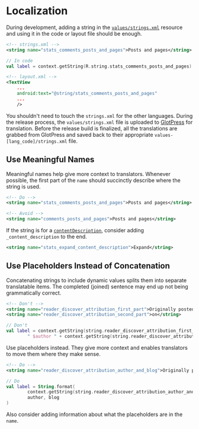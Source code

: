 # Localization

During development, adding a string in the [`values/strings.xml`](../WordPress/src/main/res/values/strings.xml) resource and using it in the code or layout file should be enough. 

```xml
<!-- strings.xml -->
<string name="stats_comments_posts_and_pages">Posts and pages</string>
```

```kotlin
// In code
val label = context.getString(R.string.stats_comments_posts_and_pages)
```

```xml
<!-- layout.xml -->
<TextView
    ...
    android:text="@string/stats_comments_posts_and_pages"
    ...
    />
```

You shouldn't need to touch the `strings.xml` for the other languages. During the release process, the `values/strings.xml` file is uploaded to [GlotPress](https://translate.wordpress.org/projects/apps/android/) for translation. Before the release build is finalized, all the translations are grabbed from GlotPress and saved back to their appropriate `values-[lang_code]/strings.xml` file.

## Use Meaningful Names

Meaningful names help give more context to translators. Whenever possible, the first part of the `name` should succinctly describe where the string is used. 

```xml
<!-- Do -->
<string name="stats_comments_posts_and_pages">Posts and pages</string>
```

```xml
<!-- Avoid -->
<string name="comments_posts_and_pages">Posts and pages</string>
```

If the string is for a [`contentDescription`](https://developer.android.com/reference/android/view/View.html#attr_android:contentDescription), consider adding `_content_description` to the end.

```xml
<string name="stats_expand_content_description">Expand</string>
```

## Use Placeholders Instead of Concatenation

Concatenating strings to include dynamic values splits them into separate translatable items. The completed (joined) sentence may end up not being grammatically correct. 

```xml
<!-- Don't -->
<string name="reader_discover_attribution_first_part">Originally posted by</string>
<string name="reader_discover_attribution_second_part">on</string>
```

```kotlin
// Don't
val label = context.getString(string.reader_discover_attribution_first_part) +
        " $author " + context.getString(string.reader_discover_attribution_second_part) + " $blog"
```

Use placeholders instead. They give more context and enables translators to move them where they make sense.

```xml
<!-- Do -->
<string name="reader_discover_attribution_author_and_blog">Originally posted by %1$s on %2$s</string>
```

```kotlin
// Do 
val label = String.format(
        context.getString(string.reader_discover_attribution_author_and_blog),
        author, blog
)
```

Also consider adding information about what the placeholders are in the `name`.

